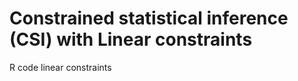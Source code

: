 Constrained statistical inference (CSI) with Linear constraints
==============================================================

R code linear constraints
